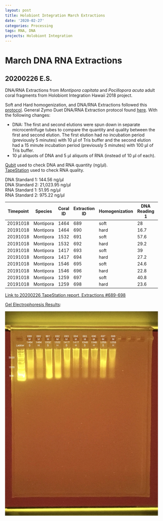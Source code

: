 ```yaml
---
layout: post
title: Holobiont Integration March Extractions
date: '2020-02-27'
categories: Processing
tags: RNA, DNA
projects: Holobiont Integration
---
```


# March DNA RNA Extractions

## **20200226 E.S.**
DNA/RNA Extractions from *Montipora capitata* and *Pocillopora acuta* adult coral fragments from Holobiont Integration Hawaii 2018 project.  

Soft and Hard homogenization, and DNA/RNA Extractions followed this [protocol](https://github.com/emmastrand/EmmaStrand_Notebook/blob/master/_posts/2019-06-05-Soft-and-Hard-Homogenization-Protocol.md). General Zymo Duet DNA/RNA Extraction protocol found [here](https://github.com/emmastrand/EmmaStrand_Notebook/blob/master/_posts/2019-05-31-Zymo-Duet-RNA-DNA-Extraction-Protocol.md). With the following changes:  
- DNA: The first and second elutions were spun down in separate microcentrifuge tubes to compare the quantity and quality between the first and second elution. The first elution had no incubation period (previously 5 minutes) with 10 μl of Tris buffer and the second elution had a 15 minute incubation period (previously 5 minutes) with 100 μl of Tris buffer.  
- 10 μl aliquots of DNA and 5 μl aliquots of RNA (instead of 10 μl of each).  

[Qubit](https://github.com/emmastrand/EmmaStrand_Notebook/blob/master/_posts/2019-05-31-Qubit-Protocol.md) used to check DNA and RNA quantity (ng/μl).  
[TapeStation](https://github.com/emmastrand/EmmaStrand_Notebook/blob/master/_posts/2019-05-31-TapeStation-Protocol.md) used to check RNA quality.

DNA Standard 1: 144.56 ng/μl  
DNA Standard 2: 21,023.95 ng/μl  
RNA Standard 1: 51.95 ng/μl  
RNA Standard 2: 975.22 ng/μl

| Timepoint 	| Species   	| Coral ID 	| Extraction ID 	| Homogenization 	| DNA Reading 1 	| DNA Reading 2 	| Average DNA ng/μl 	| RNA Reading 1 	| RNA Reading 2 	| Average RNA ng/μl 	| RIN 	|
|-----------	|-----------	|----------	|---------------	|----------------	|---------------	|---------------	|-------------------	|---------------	|---------------	|-------------------	|-----	|
| 20191018  	| Montipora 	| 1464     	| 689           	| soft           	| 28            	| 27.8          	| 27.9              	| 35.2          	| 35.2          	| 35.2              	| 8.7 	|
| 20191018  	| Montipora 	| 1464     	| 690           	| hard           	| 16.7          	| 16.6          	| 16.65             	| 12.6          	| 12.6          	| 12.6              	| NA  	|
| 20191018  	| Montipora 	| 1532     	| 691           	| soft           	| 57.6          	| 57.4          	| 57.5              	| 61.2          	| 61.2          	| 61.2              	| 8.7 	|
| 20191018  	| Montipora 	| 1532     	| 692           	| hard           	| 29.2          	| 29.2          	| 29.2              	| 29.2          	| 29.2          	| 29.2              	| NA  	|
| 20191018  	| Montipora 	| 1417     	| 693           	| soft           	| 39            	| 38.8          	| 38.9              	| 23.6          	| 23.8          	| 23.7              	| 8.9 	|
| 20191018  	| Montipora 	| 1417     	| 694           	| hard           	| 27.2          	| 27            	| 27.1              	| 11.3          	| 11.4          	| 11.35             	| NA  	|
| 20191018  	| Montipora 	| 1546     	| 695           	| soft           	| 24.6          	| 24.6          	| 24.6              	| 28.6          	| 28.6          	| 28.6              	| 9   	|
| 20191018  	| Montipora 	| 1546     	| 696           	| hard           	| 22.8          	| 22            	| 22.4              	| 22.4          	| 22.4          	| 22.4              	| NA  	|
| 20191018  	| Montipora 	| 1259     	| 697           	| soft           	| 40.8          	| 40.6          	| 40.7              	| 38.6          	| 38.6          	| 38.6              	| 9.2 	|
| 20191018  	| Montipora 	| 1259     	| 698           	| hard           	| 23.6          	| 23.4          	| 23.5              	| 17.1          	| 17            	| 17.05             	| NA  	|

[Link to 20200226 TapeStation report, Extractions #689-698](https://github.com/emmastrand/EmmaStrand_Notebook/blob/master/TapeStation/2020-02-26%20-%2013.23.12.pdf)

[Gel Electrophoresis Results](https://github.com/emmastrand/EmmaStrand_Notebook/blob/master/_posts/2019-07-16-Gel-Electrophoresis-Protocol.md):

![20200226 Extractions #689-698](https://github.com/emmastrand/EmmaStrand_Notebook/blob/master/images/20200226.jpg?raw=true)
